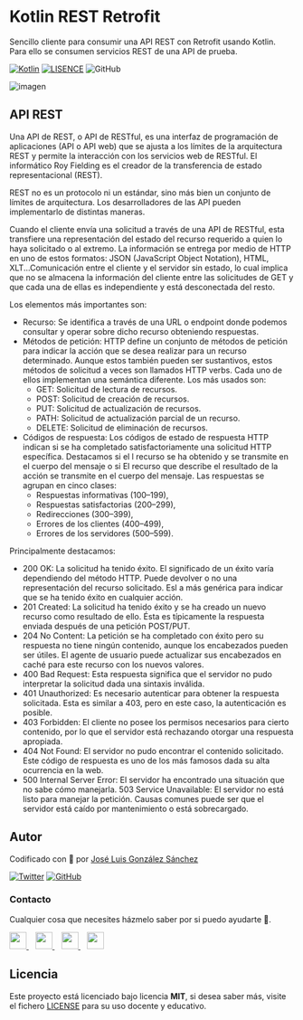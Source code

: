 # Kotlin REST Retrofit
Sencillo cliente para consumir una API REST con Retrofit usando Kotlin. Para ello se consumen servicios REST de una API de prueba.

[![Kotlin](https://img.shields.io/badge/Code-Kotlin-blueviolet)](https://kotlinlang.org/)
[![LISENCE](https://img.shields.io/badge/Lisence-MIT-green)]()
![GitHub](https://img.shields.io/github/last-commit/joseluisgs/Kotlin-REST-Retrofit)


![imagen](https://www.adesso-mobile.de/wp-content/uploads/2021/02/kotlin-einfu%CC%88hrung.jpg)

## API REST
Una API de REST, o API de RESTful, es una interfaz de programación de aplicaciones (API o API web) que se ajusta a los límites de la arquitectura REST y permite la interacción con los servicios web de RESTful. El informático Roy Fielding es el creador de la transferencia de estado representacional (REST).

REST no es un protocolo ni un estándar, sino más bien un conjunto de límites de arquitectura. Los desarrolladores de las API pueden implementarlo de distintas maneras.

Cuando el cliente envía una solicitud a través de una API de RESTful, esta transfiere una representación del estado del recurso requerido a quien lo haya solicitado o al extremo. La información se entrega por medio de HTTP en uno de estos formatos: JSON (JavaScript Object Notation), HTML, XLT...Comunicación entre el cliente y el servidor sin estado, lo cual implica que no se almacena la información del cliente entre las solicitudes de GET y que cada una de ellas es independiente y está desconectada del resto.

Los elementos más importantes son:
- Recurso: Se identifica a través de una URL o endpoint donde podemos consultar y operar sobre dicho recurso obteniendo respuestas.
- Métodos de petición: HTTP define un conjunto de métodos de petición para indicar la acción que se desea realizar para un recurso determinado. Aunque estos también pueden ser sustantivos, estos métodos de solicitud a veces son llamados HTTP verbs. Cada uno de ellos implementan una semántica diferente. Los más usados son:
  - GET: Solicitud de lectura de recursos.
  - POST: Solicitud de creación de recursos.
  - PUT: Solicitud de actualización de recursos.
  - PATH: Solicitud de actualización parcial de un recurso.
  - DELETE: Solicitud de eliminación de recursos.
- Códigos de respuesta: Los códigos de estado de respuesta HTTP indican si se ha completado satisfactoriamente una solicitud HTTP específica. Destacamos si el l recurso se ha obtenido y se transmite en el cuerpo del mensaje o si El recurso que describe el resultado de la acción se transmite en el cuerpo del mensaje. Las respuestas se agrupan en cinco clases:
  - Respuestas informativas (100–199),
  - Respuestas satisfactorias (200–299),
  - Redirecciones (300–399),
  - Errores de los clientes (400–499),
  - Errores de los servidores (500–599).

Principalmente destacamos:
- 200 OK: La solicitud ha tenido éxito. El significado de un éxito varía dependiendo del método HTTP. Puede devolver o no una representación del recurso solicitado. Esl a más genérica para indicar que se ha tenido éxito en cualquier acción.
- 201 Created: La solicitud ha tenido éxito y se ha creado un nuevo recurso como resultado de ello. Ésta es típicamente la respuesta enviada después de una petición POST/PUT.
- 204 No Content: La petición se ha completado con éxito pero su respuesta no tiene ningún contenido, aunque los encabezados pueden ser útiles. El agente de usuario puede actualizar sus encabezados en caché para este recurso con los nuevos valores.
- 400 Bad Request: Esta respuesta significa que el servidor no pudo interpretar la solicitud dada una sintaxis inválida.
- 401 Unauthorized: Es necesario autenticar para obtener la respuesta solicitada. Esta es similar a 403, pero en este caso, la autenticación es posible.
- 403 Forbidden: El cliente no posee los permisos necesarios para cierto contenido, por lo que el servidor está rechazando otorgar una respuesta apropiada.
- 404 Not Found: El servidor no pudo encontrar el contenido solicitado. Este código de respuesta es uno de los más famosos dada su alta ocurrencia en la web.
- 500 Internal Server Error: El servidor ha encontrado una situación que no sabe cómo manejarla.
503 Service Unavailable: El servidor no está listo para manejar la petición. Causas comunes puede ser que el servidor está caído por mantenimiento o está sobrecargado.


## Autor

Codificado con :sparkling_heart: por [José Luis González Sánchez](https://twitter.com/joseluisgonsan)

[![Twitter](https://img.shields.io/twitter/follow/joseluisgonsan?style=social)](https://twitter.com/joseluisgonsan)
[![GitHub](https://img.shields.io/github/followers/joseluisgs?style=social)](https://github.com/joseluisgs)

### Contacto
<p>
  Cualquier cosa que necesites házmelo saber por si puedo ayudarte 💬.
</p>
<p>
    <a href="https://twitter.com/joseluisgonsan" target="_blank">
        <img src="https://i.imgur.com/U4Uiaef.png" 
    height="30">
    </a> &nbsp;&nbsp;
    <a href="https://github.com/joseluisgs" target="_blank">
        <img src="https://distreau.com/github.svg" 
    height="30">
    </a> &nbsp;&nbsp;
    <a href="https://www.linkedin.com/in/joseluisgonsan" target="_blank">
        <img src="https://upload.wikimedia.org/wikipedia/commons/thumb/c/ca/LinkedIn_logo_initials.png/768px-LinkedIn_logo_initials.png" 
    height="30">
    </a>  &nbsp;&nbsp;
    <a href="https://joseluisgs.github.io/" target="_blank">
        <img src="https://joseluisgs.github.io/favicon.png" 
    height="30">
    </a>
</p>


## Licencia

Este proyecto está licenciado bajo licencia **MIT**, si desea saber más, visite el fichero [LICENSE](./LICENSE) para su uso docente y educativo.